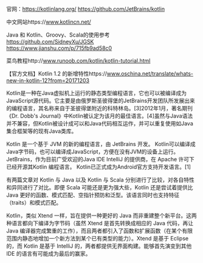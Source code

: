 官网：https://kotlinlang.org/
https://github.com/JetBrains/kotlin


中文网站https://www.kotlincn.net/


Java 和 Kotlin、Groovy、Scala的使用参考
https://github.com/SidneyXu/JGSK
https://www.jianshu.com/p/715fb9ad58c0


菜鸟教程http://www.runoob.com/kotlin/kotlin-tutorial.html

【官方文档】Kotlin 1.2 的新增特性https://www.oschina.net/translate/whats-new-in-kotlin-12?from=20171203


Kotlin是一种在Java虚拟机上运行的静态类型编程语言，它也可以被编译成为JavaScript源代码。它主要是由俄罗斯圣彼得堡的JetBrains开发团队所发展出来的编程语言，其名称来自于圣彼得堡附近的科特林岛。[3]2012年1月，著名期刊《Dr. Dobb's Journal》中Kotlin被认定为该月的最佳语言。[4]虽然与Java语法并不兼容，但Kotlin被设计成可以和Java代码相互运作，并可以重复使用如Java集合框架等的现有Java类库。

Kotlin 是一个基于 JVM 的新的编程语言，由 JetBrains 开发。
Kotlin可以编译成Java字节码，也可以编译成JavaScript，方便在没有JVM的设备上运行。
JetBrains，作为目前广受欢迎的Java IDE IntelliJ 的提供商，在 Apache 许可下已经开源其Kotlin 编程语言。
Kotlin已正式成为Android官方支持开发语言。[1] 

有两篇文章对 Kotlin 与 Java 以及 Kotlin 与 Scala 分别进行了比较，对各自特性和异同进行了对比。即便 Scala 可能还是更为强大些，Kotlin 还是尝试着提供比 Java 更好的函数、模式匹配、空指针预防和泛型。该语言同时也支持特征（traits）和模式匹配。


Kotlin，类似 Xtend 一样，旨在提供一种更好的 Java 而非重建整个新平台。这两种语言都向下编译为字节码（虽然 Xtend 是首先转换成相应的 Java 代码，再让 Java 编译器完成繁重的工作），而且两者都引入了函数和扩展函数（在某个有限范围内静态地增加一个新方法到某个已有类型的能力）。Xtend 是基于 Eclipse 的，而 Kotlin 是基于 IntelliJ 的，两者都提供无界面构建。能够首先演变到其他 IDE 的语言有可能成为最后的赢家。




